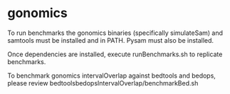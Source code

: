 # gonomics

To run benchmarks the gonomics binaries (specifically simulateSam) and samtools must be installed and in PATH. Pysam must also be installed.

Once dependencies are installed, execute runBenchmarks.sh to replicate benchmarks. 

To benchmark gonomics intervalOverlap against bedtools and bedops, please review bedtoolsbedopsIntervalOverlap/benchmarkBed.sh
